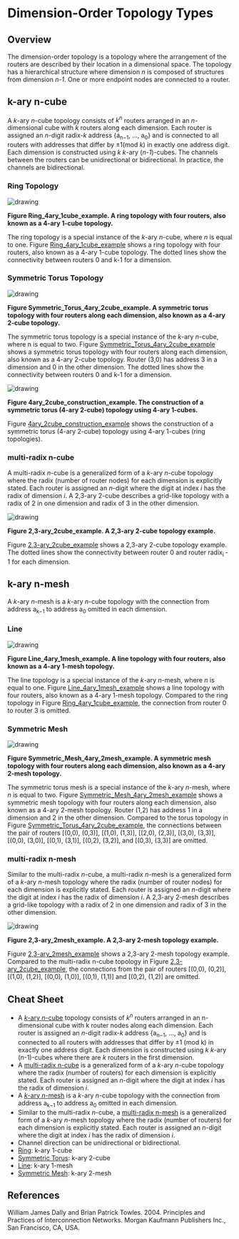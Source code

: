 # Dimension-Order Topology Types

## Overview

The dimension-order topology is a topology where the arrangement of the routers
are described by their location in a dimensional space. The topology has a
hierarchical structure where dimension _n_ is composed of structures from
dimension _n-1_. One or more endpoint nodes are connected to a router.

## k-ary n-cube <a id="k_ary_n_cube"></a>

A _k_-ary _n_-cube topology consists of _k<sup>n</sup>_ routers arranged in
an _n_-dimensional cube with _k_ routers along each dimension. Each router is
assigned an _n_-digit radix-_k_ address {a<sub>n−1</sub>, ..., a<sub>0</sub>}
and is connected to all routers with addresses that differ by ±1(mod _k_) in
exactly one address digit. Each dimension is constructed using _k_ _k_-ary
(_n-1_)-cubes. The channels between the routers can be unidirectional or
bidirectional. In practice, the channels are bidirectional.

### Ring Topology <a id="ring"></a>

![drawing](./noc/ring.png)

**Figure Ring_4ary_1cube_example<a id="ring_4ary_1cube_example"></a>. A ring
topology with four routers, also known as a 4-ary 1-cube topology.**

The ring topology is a special instance of the _k_-ary _n_-cube, where _n_ is
equal to one. Figure [Ring_4ary_1cube_example](#ring_4ary_1cube_example) shows a
ring topology with four routers, also known as a 4-ary 1-cube topology. The
dotted lines show the connectivity between routers 0 and k-1 for a dimension.

### Symmetric Torus Topology <a id="symmetric_torus"></a>

![drawing](./noc/symmetric_torus.png)

**Figure
Symmetric_Torus_4ary_2cube_example<a id="symmetric_torus_4ary_2cube_example"></a>.
A symmetric torus topology with four routers along each dimension, also known as
a 4-ary 2-cube topology.**

The symmetric torus topology is a special instance of the _k_-ary _n_-cube,
where n is equal to two. Figure
[Symmetric_Torus_4ary_2cube_example](#symmetric_torus_4ary_2cube_example) shows a
symmetric torus topology with four routers along each dimension, also known as a
4-ary 2-cube topology. Router (3,0) has address 3 in a dimension and 0 in the
other dimension. The dotted lines show the connectivity between routers 0 and
k-1 for a dimension.

![drawing](./noc/hierarchical_structure_dimension_order.png)

**Figure
4ary_2cube_construction_example<a id="4ary_2cube_construction_example"></a>. The
construction of a symmetric torus (4-ary 2-cube) topology using 4-ary 1-cubes.**

Figure [4ary_2cube_construction_example](#4ary_2cube_construction_example) shows
the construction of a symmetric torus (4-ary 2-cube) topology using 4-ary
1-cubes (ring topologies).

### multi-radix n-cube <a id="multi_radix_n_cube"></a>

A multi-radix _n_-cube is a generalized form of a _k_-ary _n_-cube topology
where the radix (number of router nodes) for each dimension is explicitly
stated. Each router is assigned an _n_-digit where the digit at index _i_ has
the radix of dimension _i_. A 2,3-ary 2-cube describes a grid-like topology with
a radix of 2 in one dimension and radix of 3 in the other dimension.

![drawing](./noc/multi_radix_n_cube.png)

**Figure 2,3-ary_2cube_example<a id="2_3_ary_2cube_example"></a>. A 2,3-ary
2-cube topology example.**

Figure [2,3-ary_2cube_example](#2_3_ary_2cube_example) shows a 2,3-ary 2-cube
topology example. The dotted lines show the connectivity between router 0 and
router radix<sub>i </sub>- 1 for each dimension.

## k-ary n-mesh <a id="k_ary_n_mesh"></a>

A _k_-ary _n_-mesh is a _k_-ary _n_-cube topology with the connection from
address a<sub>k−1</sub> to address a<sub>0</sub> omitted in each dimension.

### Line <a id="line"></a>

![drawing](./noc/line.png)

**Figure Line_4ary_1mesh_example<a id="line_4ary_1mesh_example"></a>. A line
topology with four routers, also known as a 4-ary 1-mesh topology.**

The line topology is a special instance of the _k_-ary _n_-mesh, where _n_ is
equal to one. Figure [Line_4ary_1mesh_example](#line_4ary_1mesh_example) shows a
line topology with four routers, also known as a 4-ary 1-mesh topology. Compared
to the ring topology in Figure
[Ring_4ary_1cube_example](#ring_4ary_1cube_example), the connection from router
0 to router 3 is omitted.

### Symmetric Mesh <a id="symmetric_mesh"></a>

![drawing](./noc/symmetric_mesh.png)

**Figure
Symmetric_Mesh_4ary_2mesh_example<a id="symmetric_mesh_4ary_2mesh_example"></a>. A
symmetric mesh topology with four routers along each dimension, also known as a
4-ary 2-mesh topology.**

The symmetric torus mesh is a special instance of the _k_-ary _n_-mesh, where
_n_ is equal to two. Figure
[Symmetric_Mesh_4ary_2mesh_example](#symmetric_mesh_4ary_2mesh_example) shows a
symmetric mesh topology with four routers along each dimension, also known as a
4-ary 2-mesh topology. Router (1,2) has address 1 in a dimension and 2 in the
other dimension. Compared to the torus topology in Figure
[Symmetric_Torus_4ary_2cube_example](#symmetric_torus_4ary_2cube_example), the
connections between the pair of routers [(0,0), (0,3)], [(1,0), (1,3)], [(2,0),
(2,3)], [(3,0), (3,3)], [(0,0), (3,0)], [(0,1), (3,1)], [(0,2), (3,2)], and
[(0,3), (3,3)] are omitted.

### multi-radix n-mesh <a id="multi_radix_n_mesh"></a>

Similar to the multi-radix _n_-cube, a multi-radix _n_-mesh is a generalized form of
a _k_-ary _n_-mesh topology where the radix (number of router nodes) for each
dimension is explicitly stated. Each router is assigned an _n_-digit where the
digit at index _i_ has the radix of dimension _i_. A 2,3-ary 2-mesh describes a
grid-like topology with a radix of 2 in one dimension and radix of 3 in the
other dimension.

![drawing](./noc/multi_radix_n_mesh.png)

**Figure 2,3-ary_2mesh_example<a id="2_3_ary_2mesh_example"></a>. A 2,3-ary
2-mesh topology example.**

Figure [2,3-ary_2mesh_example](#2_3_ary_2mesh_example) shows a 2,3-ary 2-mesh
topology example. Compared to the multi-radix n-cube topology in Figure
[2,3-ary_2cube_example](#2_3_ary_2cube_example), the connections from the pair
of routers [(0,0), (0,2)], [(1,0), (1,2)], [(0,0), (1,0)], [(0,1), (1,1)] and
[(0,2), (1,2)] are omitted.

## Cheat Sheet

*   A [_k_-ary _n_-cube](#k_ary_n_cube) topology consists of _k<sup>n</sup>_
    routers arranged in an n-dimensional cube with k router nodes along each
    dimension. Each router is assigned an _n_-digit radix-_k_ address
    {a<sub>n−1</sub>, ..., a<sub>0</sub>} and is connected to all routers with
    addresses that differ by ±1 (mod k) in exactly one address digit. Each
    dimension is constructed using _k_ _k_-ary (_n_-1)-cubes where there are _k_
    routers in the first dimension.
*   A [multi-radix n-cube](#multi_radix_n_cube) is a generalized form of a
    _k_-ary _n_-cube topology where the radix (number of routers) for each
    dimension is explicitly stated. Each router is assigned an _n_-digit where
    the digit at index _i_ has the radix of dimension _i_.
*   A [_k_-ary _n_-mesh](#k_ary_n_mesh) is a _k_-ary _n_-cube topology with the
    connection from address a<sub>k−1</sub> to address a<sub>0</sub> omitted in
    each dimension.
*   Similar to the multi-radix _n_-cube, a
    [multi-radix n-mesh](#multi_radix_n_mesh) is a generalized form of a _k_-ary
    _n_-mesh topology where the radix (number of routers) for each dimension is
    explicitly stated. Each router is assigned an _n_-digit where the digit at
    index _i_ has the radix of dimension _i_.
*   Channel direction can be unidirectional or bidirectional.
*   [Ring](#ring): k-ary 1-cube
*   [Symmetric Torus](#symmetric_torus): k-ary 2-cube
*   [Line](#line): k-ary 1-mesh
*   [Symmetric Mesh](#symmetric_mesh): k-ary 2-mesh

## References

William James Dally and Brian Patrick Towles. 2004. Principles and Practices of
Interconnection Networks. Morgan Kaufmann Publishers Inc., San Francisco, CA,
USA.
